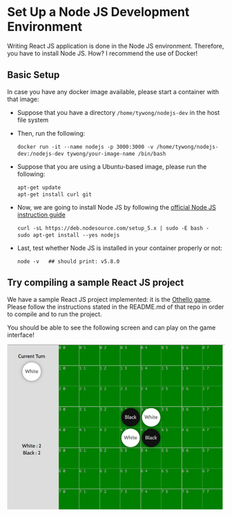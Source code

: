 # Set Up a Node JS Development Environment

Writing React JS application is done in the Node JS environment. Therefore, you have to install Node JS. How? I recommend the use of Docker!  

## Basic Setup

In case you have any docker image available, please start a container with that image:

- Suppose that you have a directory `/home/tywong/nodejs-dev` in the host file system
- Then, run the following:
  ```
  docker run -it --name nodejs -p 3000:3000 -v /home/tywong/nodejs-dev:/nodejs-dev tywong/your-image-name /bin/bash
  ```
- Suppose that you are using a Ubuntu-based image, please run the following:

  ```
  apt-get update
  apt-get install curl git
  ```

- Now, we are going to install Node JS by following the [official Node JS instruction guide](https://github.com/nodejs/node-v0.x-archive/wiki/installing-node.js-via-package-manager)

  ```
  curl -sL https://deb.nodesource.com/setup_5.x | sudo -E bash -
  sudo apt-get install --yes nodejs
  ```

- Last, test whether Node JS is installed in your container properly or not:

  ```
  node -v   ## should print: v5.8.0
  ```

## Try compiling a sample React JS project

We have a sample React JS project implemented: it is the [Othello game](https://github.com/tywong/cuhk-csci4140/tree/master/react-othello). Please follow the instructions stated in the README.md of that repo in order to compile and to run the project.

You should be able to see the following screen and can play on the game interface!

![Othello](../images/othello.png)
